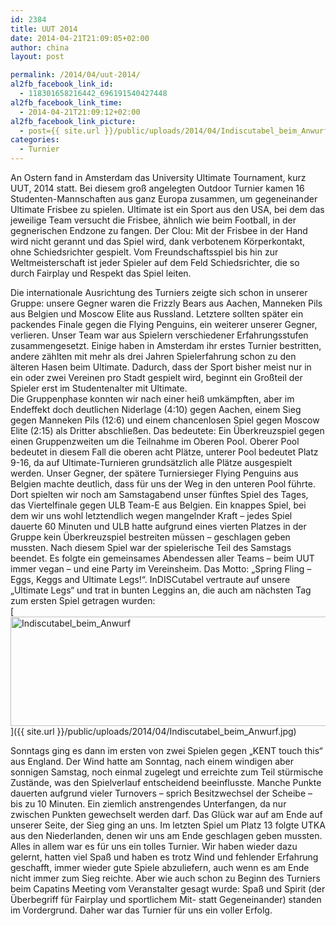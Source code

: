```yaml
---
id: 2384
title: UUT 2014
date: 2014-04-21T21:09:05+02:00
author: china
layout: post

permalink: /2014/04/uut-2014/
al2fb_facebook_link_id:
  - 118301658216442_696191540427448
al2fb_facebook_link_time:
  - 2014-04-21T21:09:12+02:00
al2fb_facebook_link_picture:
  - post={{ site.url }}/public/uploads/2014/04/Indiscutabel_beim_Anwurf-1024x256.jpg
categories:
  - Turnier
---
```

An Ostern fand in Amsterdam das University Ultimate Tournament, kurz UUT, 2014 statt. Bei diesem groß angelegten Outdoor Turnier kamen 16 Studenten-Mannschaften aus ganz Europa zusammen, um gegeneinander Ultimate Frisbee zu spielen. Ultimate ist ein Sport aus den USA, bei dem das jeweilige Team versucht die Frisbee, ähnlich wie beim Football, in der gegnerischen Endzone zu fangen. Der Clou: Mit der Frisbee in der Hand wird nicht gerannt und das Spiel wird, dank verbotenem Körperkontakt, ohne Schiedsrichter gespielt. Vom Freundschaftsspiel bis hin zur Weltmeisterschaft ist jeder Spieler auf dem Feld Schiedsrichter, die so durch Fairplay und Respekt das Spiel leiten.<!--more-->

  
Die internationale Ausrichtung des Turniers zeigte sich schon in unserer Gruppe: unsere Gegner waren die Frizzly Bears aus Aachen, Manneken Pils aus Belgien und Moscow Elite aus Russland. Letztere sollten später ein packendes Finale gegen die Flying Penguins, ein weiterer unserer Gegner, verlieren. Unser Team war aus Spielern verschiedener Erfahrungsstufen zusammengesetzt. Einige haben in Amsterdam ihr erstes Turnier bestritten, andere zählten mit mehr als drei Jahren Spielerfahrung schon zu den älteren Hasen beim Ultimate. Dadurch, dass der Sport bisher meist nur in ein oder zwei Vereinen pro Stadt gespielt wird, beginnt ein Großteil der Spieler erst im Studentenalter mit Ultimate.  
Die Gruppenphase konnten wir nach einer heiß umkämpften, aber im Endeffekt doch deutlichen Niderlage (4:10) gegen Aachen, einem Sieg gegen Manneken Pils (12:6) und einem chancenlosen Spiel gegen Moscow Elite (2:15) als Dritter abschließen. Das bedeutete: Ein Überkreuzspiel gegen einen Gruppenzweiten um die Teilnahme im Oberen Pool. Oberer Pool bedeutet in diesem Fall die oberen acht Plätze, unterer Pool bedeutet Platz 9-16, da auf Ultimate-Turnieren grundsätzlich alle Plätze ausgespielt werden. Unser Gegner, der spätere Turniersieger Flying Penguins aus Belgien machte deutlich, dass für uns der Weg in den unteren Pool führte.  
Dort spielten wir noch am Samstagabend unser fünftes Spiel des Tages, das Viertelfinale gegen ULB Team-E aus Belgien. Ein knappes Spiel, bei dem wir uns wohl letztendlich wegen mangelnder Kraft &#8211; jedes Spiel dauerte 60 Minuten und ULB hatte aufgrund eines vierten Platzes in der Gruppe kein Überkreuzspiel bestreiten müssen – geschlagen geben mussten. Nach diesem Spiel war der spielerische Teil des Samstags beendet. Es folgte ein gemeinsames Abendessen aller Teams – beim UUT immer vegan – und eine Party im Vereinsheim. Das Motto: „Spring Fling – Eggs, Keggs and Ultimate Legs!“. InDISCutabel vertraute auf unsere „Ultimate Legs“ und trat in bunten Leggins an, die auch am nächsten Tag zum ersten Spiel getragen wurden:  
[<img class="alignleft size-large wp-image-2385" src="{{ site.url }}/public/uploads/2014/04/Indiscutabel_beim_Anwurf-1024x256.jpg" alt="Indiscutabel_beim_Anwurf" width="700" height="175"  />]({{ site.url }}/public/uploads/2014/04/Indiscutabel_beim_Anwurf.jpg)

Sonntags ging es dann im ersten von zwei Spielen gegen „KENT touch this“ aus England. Der Wind hatte am Sonntag, nach einem windigen aber sonnigen Samstag, noch einmal zugelegt und erreichte zum Teil stürmische Zustände, was den Spielverlauf entscheidend beeinflusste. Manche Punkte dauerten aufgrund vieler Turnovers – sprich Besitzwechsel der Scheibe – bis zu 10 Minuten. Ein ziemlich anstrengendes Unterfangen, da nur zwischen Punkten gewechselt werden darf. Das Glück war auf am Ende auf unserer Seite, der Sieg ging an uns. Im letzten Spiel um Platz 13 folgte UTKA aus den Niederlanden, denen wir uns am Ende geschlagen geben mussten.  
Alles in allem war es für uns ein tolles Turnier. Wir haben wieder dazu gelernt, hatten viel Spaß und haben es trotz Wind und fehlender Erfahrung geschafft, immer wieder gute Spiele abzuliefern, auch wenn es am Ende nicht immer zum Sieg reichte. Aber wie auch schon zu Beginn des Turniers beim Capatins Meeting vom Veranstalter gesagt wurde: Spaß und Spirit (der Überbegriff für Fairplay und sportlichem Mit- statt Gegeneinander) standen im Vordergrund. Daher war das Turnier für uns ein voller Erfolg.